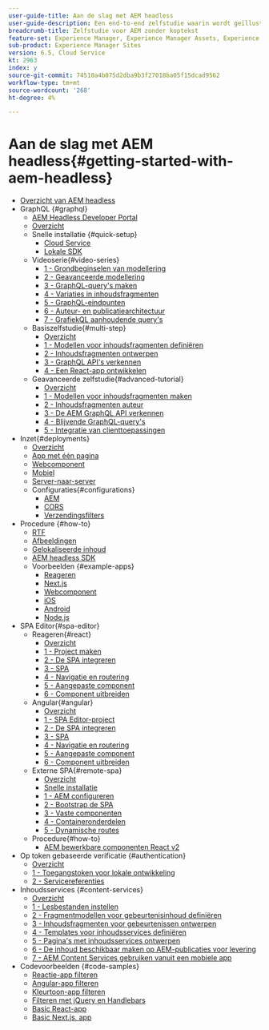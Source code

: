 ```yaml
---
user-guide-title: Aan de slag met AEM headless
user-guide-description: Een end-to-end zelfstudie waarin wordt geïllustreerd hoe u inhoud kunt samenstellen en beschikbaar maken met AEM headless.
breadcrumb-title: Zelfstudie voor AEM zonder koptekst
feature-set: Experience Manager, Experience Manager Assets, Experience Manager Sites
sub-product: Experience Manager Sites
version: 6.5, Cloud Service
kt: 2963
index: y
source-git-commit: 74510a4b075d2dba9b3f27018ba05f15dcad9562
workflow-type: tm+mt
source-wordcount: '268'
ht-degree: 4%

---
```



# Aan de slag met AEM headless{#getting-started-with-aem-headless}

+ [Overzicht van AEM headless](./overview.md)
+ GraphQL {#graphql}
   + [AEM Headless Developer Portal](https://experienceleague.adobe.com/landing/experience-manager/headless/developer.html)
   + [Overzicht](./graphql/overview.md)
   + Snelle installatie {#quick-setup}
      + [Cloud Service](./graphql/quick-setup/cloud-service.md)
      + [Lokale SDK](./graphql/quick-setup/local-sdk.md)
   + Videoserie{#video-series}
      + [1 - Grondbeginselen van modellering](./graphql/video-series/modeling-basics.md)
      + [2 - Geavanceerde modellering](./graphql/video-series/advanced-modeling.md)
      + [3 - GraphQL-query&#39;s maken](./graphql/video-series/creating-graphql-queries.md)
      + [4 - Variaties in inhoudsfragmenten](./graphql/video-series/content-fragment-variations.md)
      + [5 - GraphQL-eindpunten](./graphql/video-series/graphql-endpoints.md)
      + [6 - Auteur- en publicatiearchitectuur](./graphql/video-series/author-publish-architecture.md)
      + [7 - GrafiekQL aanhoudende query&#39;s](./graphql/video-series/graphql-persisted-queries.md)
   + Basiszelfstudie{#multi-step}
      + [Overzicht](./graphql/multi-step/overview.md)
      + [1 - Modellen voor inhoudsfragmenten definiëren](./graphql/multi-step/content-fragment-models.md)
      + [2 - Inhoudsfragmenten ontwerpen](./graphql/multi-step/author-content-fragments.md)
      + [3 - GraphQL API&#39;s verkennen](./graphql/multi-step/explore-graphql-api.md)
      + [4 - Een React-app ontwikkelen](./graphql/multi-step/graphql-and-react-app.md)
   + Geavanceerde zelfstudie{#advanced-tutorial}
      + [Overzicht](/help/headless-tutorial/graphql/advanced-graphql/overview.md)
      + [1 - Modellen voor inhoudsfragmenten maken](/help/headless-tutorial/graphql/advanced-graphql/create-content-fragment-models.md)
      + [2 - Inhoudsfragmenten auteur](/help/headless-tutorial/graphql/advanced-graphql/author-content-fragments.md)
      + [3 - De AEM GraphQL API verkennen](/help/headless-tutorial/graphql/advanced-graphql/explore-graphql-api.md)
      + [4 - Blijvende GraphQL-query&#39;s](/help/headless-tutorial/graphql/advanced-graphql/graphql-persisted-queries.md)
      + [5 - Integratie van clienttoepassingen](/help/headless-tutorial/graphql/advanced-graphql/client-application-integration.md)
+ Inzet{#deployments}
   + [Overzicht](./graphql/deployment/overview.md)
   + [App met één pagina](./graphql/deployment/spa.md)
   + [Webcomponent](./graphql/deployment/web-component.md)
   + [Mobiel](./graphql/deployment/mobile.md)
   + [Server-naar-server](./graphql/deployment/server-to-server.md)
   + Configuraties{#configurations}
      + [AEM](./graphql/deployment/configurations/aem-hosts.md)
      + [CORS](./graphql/deployment/configurations/cors.md)
      + [Verzendingsfilters](./graphql/deployment/configurations/dispatcher-filters.md)
+ Procedure {#how-to}
   + [RTF](./graphql/how-to/rich-text.md)
   + [Afbeeldingen](./graphql/how-to/images.md)
   + [Gelokaliseerde inhoud](./graphql/how-to/localized-content.md)
   + [AEM headless SDK](./graphql/how-to/aem-headless-sdk.md)
   + Voorbeelden {#example-apps}
      + [Reageren](./graphql/example-apps/react-app.md)
      + [Next.js](./graphql/example-apps/next-js.md)
      + [Webcomponent](./graphql/example-apps/web-component.md)
      + [iOS](./graphql/example-apps/ios-swiftui-app.md)
      + [Android](./graphql/example-apps/android-app.md)
      + [Node.js](./graphql/example-apps/server-to-server-app.md)
+ SPA Editor{#spa-editor}
   + Reageren{#react}
      + [Overzicht](./spa-editor/react/overview.md)
      + [1 - Project maken](./spa-editor/react/create-project.md)
      + [2 - De SPA integreren](./spa-editor/react/integrate-spa.md)
      + [3 - SPA](./spa-editor/react/map-components.md)
      + [4 - Navigatie en routering](./spa-editor/react/navigation-routing.md)
      + [5 - Aangepaste component](./spa-editor/react/custom-component.md)
      + [6 - Component uitbreiden](./spa-editor/react/extend-component.md)
   + Angular{#angular}
      + [Overzicht](./spa-editor/angular/overview.md)
      + [1 - SPA Editor-project](./spa-editor/angular/create-project.md)
      + [2 - De SPA integreren](./spa-editor/angular/integrate-spa.md)
      + [3 - SPA](./spa-editor/angular/map-components.md)
      + [4 - Navigatie en routering](./spa-editor/angular/navigation-routing.md)
      + [5 - Aangepaste component](./spa-editor/angular/custom-component.md)
      + [6 - Component uitbreiden](./spa-editor/angular/extend-component.md)
   + Externe SPA{#remote-spa}
      + [Overzicht](./spa-editor/remote-spa/overview.md)
      + [Snelle installatie](./spa-editor/remote-spa/quick-setup.md)
      + [1 - AEM configureren](./spa-editor/remote-spa/aem-configure.md)
      + [2 - Bootstrap de SPA](./spa-editor/remote-spa/spa-bootstrap.md)
      + [3 - Vaste componenten](./spa-editor/remote-spa/spa-fixed-component.md)
      + [4 - Containeronderdelen](./spa-editor/remote-spa/spa-container-component.md)
      + [5 - Dynamische routes](./spa-editor/remote-spa/spa-dynamic-routes.md)
   + Procedure{#how-to}
      + [AEM bewerkbare componenten React v2](./spa-editor/how-to/react-core-components-v2.md)
+ Op token gebaseerde verificatie {#authentication}
   + [Overzicht](./authentication/overview.md)
   + [1 - Toegangstoken voor lokale ontwikkeling](./authentication/local-development-access-token.md)
   + [2 - Servicereferenties](./authentication/service-credentials.md)
+ Inhoudsservices {#content-services}
   + [Overzicht](./content-services/overview.md)
   + [1 - Lesbestanden instellen](./content-services/chapter-1.md)
   + [2 - Fragmentmodellen voor gebeurtenisinhoud definiëren](./content-services/chapter-2.md)
   + [3 - Inhoudsfragmenten voor gebeurtenissen ontwerpen](./content-services/chapter-3.md)
   + [4 - Templates voor inhoudsservices definiëren](./content-services/chapter-4.md)
   + [5 - Pagina&#39;s met inhoudsservices ontwerpen](./content-services/chapter-5.md)
   + [6 - De inhoud beschikbaar maken op AEM-publicaties voor levering](./content-services/chapter-6.md)
   + [7 - AEM Content Services gebruiken vanuit een mobiele app](./content-services/chapter-7.md)
+ Codevoorbeelden {#code-samples}
   + [Reactie-app filteren](./graphql/code-samples/filtering-react-app.md)
   + [Angular-app filteren](./graphql/code-samples/filtering-angular-app.md)
   + [Kleurtoon-app filteren](./graphql/code-samples/filtering-vue-app.md)
   + [Filteren met jQuery en Handlebars](./graphql/code-samples/filtering-jquery-handlebars.md)
   + [Basic React-app](./graphql/code-samples/basic-react-app.md)
   + [Basic Next.js, app](./graphql/code-samples/basic-nextjs-app.md)
